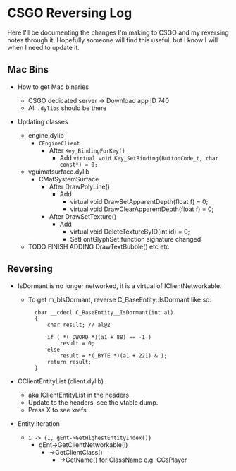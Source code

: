 CSGO Reversing Log
==================

Here I'll be documenting the changes I'm making to CSGO and my reversing notes through it. Hopefully someone will find this useful, but I know I will when I need to update it.

Mac Bins
--------
* How to get Mac binaries
	* CSGO dedicated server -> Download app ID 740
	* All `.dylibs` should be there

* Updating classes
	* engine.dylib
		* `CEngineClient`
			* After `Key_BindingForKey()`
				* Add `virtual void Key_SetBinding(ButtonCode_t, char const*) = 0;`
	* vguimatsurface.dylib
		* CMatSystemSurface
			* After DrawPolyLine()
				* Add
					* virtual void DrawSetApparentDepth(float f) = 0;
					* virtual void DrawClearApparentDepth(float f) = 0;
			* After DrawSetTexture()
				* Add
					* virtual void DeleteTextureByID(int id) = 0;
					* SetFontGlyphSet function signature changed
	* TODO FINISH ADDING DrawTextBubble() etc etc

Reversing
---------

* IsDormant is no longer networked, it is a virtual of IClientNetworkable.
	* To get m_bIsDormant, reverse C_BaseEntity::IsDormant like so:

            char __cdecl C_BaseEntity__IsDormant(int a1)
            {
            	char result; // al@2
            
            	if ( *(_DWORD *)(a1 + 88) == -1 )
            		result = 0;
            	else
            		result = *(_BYTE *)(a1 + 221) & 1;
            	return result;	
            }

* CClientEntityList (client.dylib)
	* aka IClientEntityList in the headers
	* Update to the headers, see the vtable dump.
	* Press X to see xrefs

* Entity iteration
	* `i -> {1, gEnt->GetHighestEntityIndex()}`
		* gEnt->GetClientNetworkable(i)
			* ->GetClientClass()
				* ->GetName() for ClassName e.g. CCsPlayer

